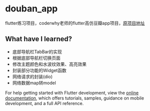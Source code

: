 # douban_app

flutter练习项目，coderwhy老师的flutter高仿豆瓣app项目，[原项目地址](https://github.com/coderwhy/flutter_douban_app)

## What have I learned?

* 底部导航栏TabBar的实现
* 根据底部导航栏切换页面
* 修改主题颜色和水波纹效果、高亮效果
* 封装部分功能的Widget函数
* 网络请求的封装(dio)
* 网络数据map转model



For help getting started with Flutter development, view the
[online documentation](https://docs.flutter.dev/), which offers tutorials,
samples, guidance on mobile development, and a full API reference.
